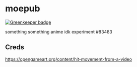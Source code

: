 # moepub

[![Greenkeeper badge](https://badges.greenkeeper.io/insanity54/moepub.svg)](https://greenkeeper.io/)

something something anime idk experiment #83483



## Creds

https://opengameart.org/content/hit-movement-from-a-video
